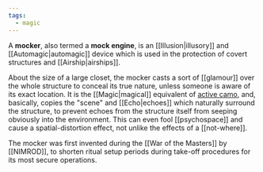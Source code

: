 ```yaml
---
tags:
  - magic
---
```


A **mocker**, also termed a **mock engine**, is an [[Illusion|illusory]] and [[Automagic|automagic]] device which is used in the protection of covert structures and [[Airship|airships]]. 

About the size of a large closet, the mocker casts a sort of [[glamour]] over the whole structure to conceal its true nature, unless someone is aware of its exact location. It is the [[Magic|magical]] equivalent of [active camo](https://en.wikipedia.org/wiki/Active_camouflage), and, basically, copies the "scene" and [[Echo|echoes]] which naturally surround the structure, to prevent echoes from the structure itself from seeping obviously into the environment. This can even fool [[psychospace]] and cause a spatial-distortion effect, not unlike the effects of a [[not-where]].

The mocker was first invented during the [[War of the Masters]] by [[NIMROD]], to shorten ritual setup periods during take-off procedures for its most secure operations.
